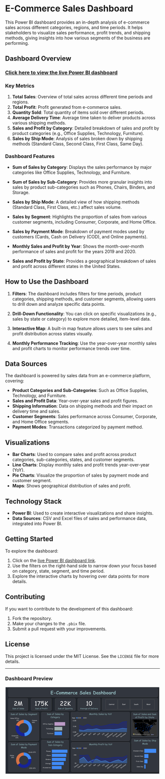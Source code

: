 # E-Commerce Sales Dashboard

This Power BI dashboard provides an in-depth analysis of e-commerce sales across different categories, regions, and time periods. It helps stakeholders to visualize sales performance, profit trends, and shipping methods, giving insights into how various segments of the business are performing.

## Dashboard Overview

### [Click here to view the live Power BI dashboard](https://app.powerbi.com/groups/me/reports/cfbab9d8-3958-42b8-84bf-86ab46baa609/915c0a245b881c38b007?experience=power-bi)

### Key Metrics

1. **Total Sales**: Overview of total sales across different time periods and regions.
2. **Total Profit**: Profit generated from e-commerce sales.
3. **Quantity Sold**: Total quantity of items sold over different periods.
4. **Average Delivery Time**: Average time taken to deliver products across various shipping methods.
5. **Sales and Profit by Category**: Detailed breakdown of sales and profit by product categories (e.g., Office Supplies, Technology, Furniture).
6. **Sales by Ship Mode**: Analysis of sales broken down by shipping methods (Standard Class, Second Class, First Class, Same Day).

### Dashboard Features

- **Sum of Sales by Category**: Displays the sales performance by major categories like Office Supplies, Technology, and Furniture.
  
- **Sum of Sales by Sub-Category**: Provides more granular insights into sales by product sub-categories such as Phones, Chairs, Binders, and Storage.
  
- **Sales by Ship Mode**: A detailed view of how shipping methods (Standard Class, First Class, etc.) affect sales volume.
  
- **Sales by Segment**: Highlights the proportion of sales from various customer segments, including Consumer, Corporate, and Home Office.
  
- **Sales by Payment Mode**: Breakdown of payment modes used by customers (Cards, Cash on Delivery (COD), and Online payments).
  
- **Monthly Sales and Profit by Year**: Shows the month-over-month performance of sales and profit for the years 2019 and 2020.
  
- **Sales and Profit by State**: Provides a geographical breakdown of sales and profit across different states in the United States.

## How to Use the Dashboard

1. **Filters**: The dashboard includes filters for time periods, product categories, shipping methods, and customer segments, allowing users to drill down and analyze specific data points.
   
2. **Drill-Down Functionality**: You can click on specific visualizations (e.g., sales by state or category) to explore more detailed, item-level data.

3. **Interactive Map**: A built-in map feature allows users to see sales and profit distribution across states visually.

4. **Monthly Performance Tracking**: Use the year-over-year monthly sales and profit charts to monitor performance trends over time.

## Data Sources

The dashboard is powered by sales data from an e-commerce platform, covering:
- **Product Categories and Sub-Categories**: Such as Office Supplies, Technology, and Furniture.
- **Sales and Profit Data**: Year-over-year sales and profit figures.
- **Shipping Information**: Data on shipping methods and their impact on delivery time and sales.
- **Customer Segments**: Sales performance across Consumer, Corporate, and Home Office segments.
- **Payment Modes**: Transactions categorized by payment method.

## Visualizations

- **Bar Charts**: Used to compare sales and profit across product categories, sub-categories, states, and customer segments.
- **Line Charts**: Display monthly sales and profit trends year-over-year (YoY).
- **Pie Charts**: Visualize the proportion of sales by payment mode and customer segment.
- **Maps**: Shows geographical distribution of sales and profit.

## Technology Stack

- **Power BI**: Used to create interactive visualizations and share insights.
- **Data Sources**: CSV and Excel files of sales and performance data, integrated into Power BI.

## Getting Started

To explore the dashboard:
1. Click on the [live Power BI dashboard link](https://app.powerbi.com/groups/me/reports/cfbab9d8-3958-42b8-84bf-86ab46baa609/915c0a245b881c38b007?experience=power-bi).
2. Use the filters on the right-hand side to narrow down your focus based on category, state, segment, and time period.
3. Explore the interactive charts by hovering over data points for more details.

## Contributing

If you want to contribute to the development of this dashboard:
1. Fork the repository.
2. Make your changes to the `.pbix` file.
3. Submit a pull request with your improvements.

## License

This project is licensed under the MIT License. See the `LICENSE` file for more details.

---

### Dashboard Preview

![Dashboard Screenshot](screenshot.png)
